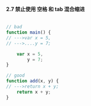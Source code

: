 #### 2.7 禁止使用 空格 和 tab 混合缩进
```javascript

// bad
function main() {
// --->var x = 5,
// --->....y = 7;

    var x = 5,
        y = 7;
}

// good
function add(x, y) {
// --->return x + y;
    return x + y;
}
```